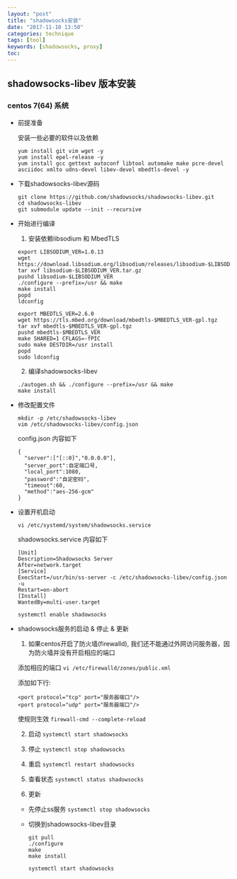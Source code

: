 ```yaml
---
layout: "post"
title: "shadowsocks安装"
date: "2017-11-10 13:50"
categories: technique
tags: [tool]
keywords: [shadowsocks, proxy]
toc:
---
```


## shadowsocks-libev 版本安装

### centos 7(64) 系统
- 前提准备

    安装一些必要的软件以及依赖
    ```
    yum install git vim wget -y
    yum install epel-release -y
    yum install gcc gettext autoconf libtool automake make pcre-devel asciidoc xmlto udns-devel libev-devel mbedtls-devel -y
    ```
<!-- more -->

- 下载shadowsocks-libev源码

  ```
  git clone https://github.com/shadowsocks/shadowsocks-libev.git
  cd shadowsocks-libev
  git submodule update --init --recursive
  ```

- 开始进行编译

  1. 安装依赖libsodium 和 MbedTLS

  ```
  export LIBSODIUM_VER=1.0.13
  wget https://download.libsodium.org/libsodium/releases/libsodium-$LIBSODIUM_VER.tar.gz
  tar xvf libsodium-$LIBSODIUM_VER.tar.gz
  pushd libsodium-$LIBSODIUM_VER
  ./configure --prefix=/usr && make
  make install
  popd
  ldconfig

  export MBEDTLS_VER=2.6.0
  wget https://tls.mbed.org/download/mbedtls-$MBEDTLS_VER-gpl.tgz
  tar xvf mbedtls-$MBEDTLS_VER-gpl.tgz
  pushd mbedtls-$MBEDTLS_VER
  make SHARED=1 CFLAGS=-fPIC
  sudo make DESTDIR=/usr install
  popd
  sudo ldconfig
  ```

  2. 编译shadowsocks-libev

  ```
  ./autogen.sh && ./configure --prefix=/usr && make
  make install
  ```

- 修改配置文件

  ```
  mkdir -p /etc/shadowsocks-libev
  vim /etc/shadowsocks-libev/config.json
  ```

  config.json 内容如下
  ```
  {
	"server":["[::0]","0.0.0.0"],
	"server_port":自定端口号,
	"local_port":1080,
	"password":"自定密码",
	"timeout":60,
	"method":"aes-256-gcm"
  }
  ```


- 设置开机启动

  `vi /etc/systemd/system/shadowsocks.service`

  shadowsocks.service 内容如下
  ```
  [Unit]
  Description=Shadowsocks Server
  After=network.target
  [Service]
  ExecStart=/usr/bin/ss-server -c /etc/shadowsocks-libev/config.json -u
  Restart=on-abort
  [Install]
  WantedBy=multi-user.target
  ```

  `systemctl enable shadowsocks`


- shadowsocks服务的启动 & 停止 & 更新

  1. 如果centos开启了防火墙(firewalld), 我们还不能通过外网访问服务器，因为防火墙并没有开启相应的端口

    添加相应的端口
    `vi /etc/firewalld/zones/public.xml`

    添加如下行:
    ```
    <port protocol="tcp" port="服务器端口"/>
    <port protocol="udp" port="服务器端口"/>
    ```

    使规则生效
    `firewall-cmd --complete-reload`

  2. 启动
    `systemctl start shadowsocks`

  3. 停止
    `systemctl stop shadowsocks`

  4. 重启
    `systemctl restart shadowsocks`

  5. 查看状态
    `systemctl status shadowsocks`





  6. 更新
    - 先停止ss服务
      `systemctl stop shadowsocks`

    - 切换到shadowsocks-libev目录
      ```
      git pull
      ./configure
      make
      make install

      systemctl start shadowsocks
      ```
